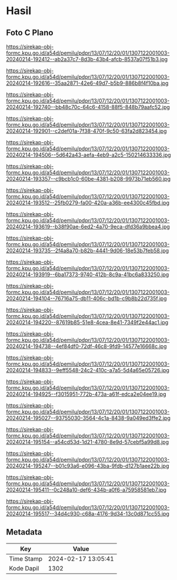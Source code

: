 # Hasil

## Foto C Plano

https://sirekap-obj-formc.kpu.go.id/a54d/pemilu/pdpr/13/07/12/20/01/1307122001003-20240214-192412--ab2a37c7-8d3b-43b4-afcb-8537a07f51b3.jpg

https://sirekap-obj-formc.kpu.go.id/a54d/pemilu/pdpr/13/07/12/20/01/1307122001003-20240214-192616--35aa2871-42e6-49d7-b5b9-886b8f4f10ba.jpg

https://sirekap-obj-formc.kpu.go.id/a54d/pemilu/pdpr/13/07/12/20/01/1307122001003-20240214-192740--bb48c70c-64c6-4158-88f5-848b79aafc52.jpg

https://sirekap-obj-formc.kpu.go.id/a54d/pemilu/pdpr/13/07/12/20/01/1307122001003-20240214-192901--c2def01a-7f38-470f-9c50-63fa2d823454.jpg

https://sirekap-obj-formc.kpu.go.id/a54d/pemilu/pdpr/13/07/12/20/01/1307122001003-20240214-194506--5d642a43-aefa-4eb9-a2c5-150214633336.jpg

https://sirekap-obj-formc.kpu.go.id/a54d/pemilu/pdpr/13/07/12/20/01/1307122001003-20240214-193357--c9bcb1c0-60be-4381-b208-9973b71eb560.jpg

https://sirekap-obj-formc.kpu.go.id/a54d/pemilu/pdpr/13/07/12/20/01/1307122001003-20240214-193512--25fb0279-fa00-420a-a36b-ee4300c45fbd.jpg

https://sirekap-obj-formc.kpu.go.id/a54d/pemilu/pdpr/13/07/12/20/01/1307122001003-20240214-193619--b38f90ae-6ed2-4a70-9eca-dfd36a9bbea4.jpg

https://sirekap-obj-formc.kpu.go.id/a54d/pemilu/pdpr/13/07/12/20/01/1307122001003-20240214-193735--2f4a8a70-b82b-4441-9d06-18e53b7feb58.jpg

https://sirekap-obj-formc.kpu.go.id/a54d/pemilu/pdpr/13/07/12/20/01/1307122001003-20240214-193919--6ba17373-9740-412b-8c9a-41bc6a833250.jpg

https://sirekap-obj-formc.kpu.go.id/a54d/pemilu/pdpr/13/07/12/20/01/1307122001003-20240214-194104--76716a75-db11-406c-bd1b-c9b8b22d735f.jpg

https://sirekap-obj-formc.kpu.go.id/a54d/pemilu/pdpr/13/07/12/20/01/1307122001003-20240214-194220--87619b85-51e8-4cea-8e41-7349f2e44ac1.jpg

https://sirekap-obj-formc.kpu.go.id/a54d/pemilu/pdpr/13/07/12/20/01/1307122001003-20240214-194738--4ef84df0-72df-46c8-9fd9-14577e16668c.jpg

https://sirekap-obj-formc.kpu.go.id/a54d/pemilu/pdpr/13/07/12/20/01/1307122001003-20240214-194833--9eff5548-24c2-410c-a7a5-5d4a65e05726.jpg

https://sirekap-obj-formc.kpu.go.id/a54d/pemilu/pdpr/13/07/12/20/01/1307122001003-20240214-194925--f3015951-772b-473a-a61f-edca2e04ee19.jpg

https://sirekap-obj-formc.kpu.go.id/a54d/pemilu/pdpr/13/07/12/20/01/1307122001003-20240214-195027--93755030-3564-4c1a-8438-9a049ed3ffe2.jpg

https://sirekap-obj-formc.kpu.go.id/a54d/pemilu/pdpr/13/07/12/20/01/1307122001003-20240214-195154--a54cd53d-1d21-4780-8e9d-57cebf5a99d8.jpg

https://sirekap-obj-formc.kpu.go.id/a54d/pemilu/pdpr/13/07/12/20/01/1307122001003-20240214-195247--b01c93a6-e096-43ba-9fdb-d127b1aee22b.jpg

https://sirekap-obj-formc.kpu.go.id/a54d/pemilu/pdpr/13/07/12/20/01/1307122001003-20240214-195411--0c248a10-def6-434b-a0f6-a75958581eb7.jpg

https://sirekap-obj-formc.kpu.go.id/a54d/pemilu/pdpr/13/07/12/20/01/1307122001003-20240214-195517--34d4c930-c68a-4176-9d34-13c0d871cc55.jpg


## Metadata

| Key        | Value               |
| ---------- | ------------------- |
| Time Stamp | 2024-02-17 13:05:41 |
| Kode Dapil | 1302                |



